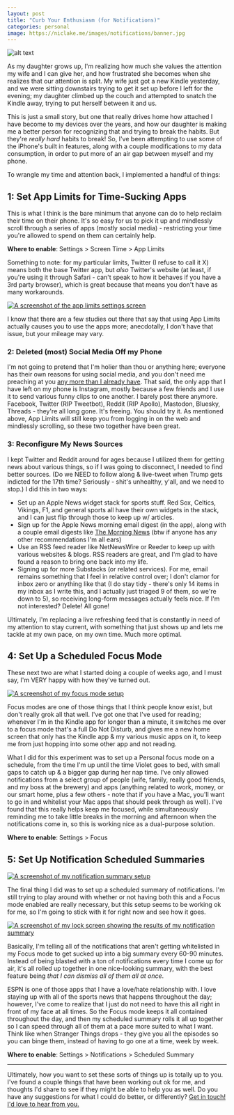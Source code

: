 ```yaml
---
layout: post
title: "Curb Your Enthusiasm (for Notifications)"
categories: personal
image: https://niclake.me/images/notifications/banner.jpg
---
```


![alt text][headerImg]
<!-- ALSO PUT THIS IN THE image: PART OF THE POST HEAD -->

As my daughter grows up, I'm realizing how much she values the attention my wife and I can give her, and how frustrated she becomes when she realizes that our attention is split. My wife just got a new Kindle yesterday, and we were sitting downstairs trying to get it set up before I left for the evening; my daughter climbed up the couch and attempted to snatch the Kindle away, trying to put herself between it and us.

This is just a small story, but one that really drives home how attached I have become to my devices over the years, and how our daughter is making me a better person for recognizing that and trying to break the habits. But they're *really hard* habits to break! So, I've been attempting to use some of the iPhone's built in features, along with a couple modifications to my data consumption, in order to put more of an air gap between myself and my phone.

<!-- more -->

To wrangle my time and attention back, I implemented a handful of things:

## 1: Set App Limits for Time-Sucking Apps

This is what I think is the bare minimum that anyone can do to help reclaim their time on their phone. It's so easy for us to pick it up and mindlessly scroll through a series of apps (mostly social media) - restricting your time you're allowed to spend on them can certainly help.

**Where to enable**: Settings > Screen Time > App Limits

Something to note: for my particular limits, Twitter (I refuse to call it X) means both the base Twitter app, but *also* Twitter's website (at least, if you're using it through Safari - can't speak to how it behaves if you have a 3rd party browser), which is great because that means you don't have as many workarounds.

<a href="{{ site.baseurl }}/images/notifications/applimits.jpg"><img class="photo photo-right" src="{{ site.baseurl }}/images/notifications/applimits.jpg" alt="A screenshot of the app limits settings screen" /></a>

I know that there are a few studies out there that say that using App Limits actually causes you to use the apps more; anecdotally, I don't have that issue, but your mileage may vary.

### 2: Deleted (most) Social Media Off my Phone

I'm not going to pretend that I'm holier than thou or anything here; everyone has their own reasons for using social media, and you don't need me preaching at you [any more than I already have](https://niclake.me/fuck-social-media/). That said, the only app that I have left on my phone is Instagram, mostly because a few friends and I use it to send various funny clips to one another. I barely post there anymore. Facebook, Twitter (RIP Tweetbot), Reddit (RIP Apollo), Mastodon, Bluesky, Threads - they're all long gone. It's freeing. You should try it. As mentioned above, App Limits will still keep you from logging in on the web and mindlessly scrolling, so these two together have been great.

### 3: Reconfigure My News Sources

I kept Twitter and Reddit around for ages because I utilized them for getting news about various things, so if I was going to disconnect, I needed to find better sources. (Do we NEED to follow along & live-tweet when Trump gets indicted for the 17th time? Seriously - shit's unhealthy, y'all, and we need to stop.) I did this in two ways:

- Set up an Apple News widget stack for sports stuff. Red Sox, Celtics, Vikings, F1, and general sports all have their own widgets in the stack, and I can just flip through those to keep up w/ articles.
- Sign up for the Apple News morning email digest (in the app), along with a couple email digests like [The Morning News](https://themorningnews.org) (btw if anyone has any other recommendations I'm all ears)
- Use an RSS feed reader like NetNewsWire or Reeder to keep up with various websites & blogs. RSS readers are great, and I'm glad to have found a reason to bring one back into my life.
- Signing up for more Substacks (or related services). For me, email remains something that I feel in relative control over; I don't clamor for inbox zero or anything like that (I do stay tidy - there's only 14 items in my inbox as I write this, and I actually just triaged 9 of them, so we're down to 5), so receiving long-form messages actually feels nice. If I'm not interested? Delete! All gone!

Ultimately, I'm replacing a live refreshing feed that is constantly in need of my attention to stay current, with something that just shows up and lets me tackle at my own pace, on my own time. Much more optimal.

## 4: Set Up a Scheduled Focus Mode

These next two are what I started doing a couple of weeks ago, and I must say, I'm VERY happy with how they've turned out.

<a href="{{ site.baseurl }}/images/notifications/focus.png"><img class="photo photo-left bigger" src="{{ site.baseurl }}/images/notifications/focus.png" alt="A screenshot of my focus mode setup" /></a>

Focus modes are one of those things that I think people know exist, but don't really grok all that well. I've got one that I've used for reading; whenever I'm in the Kindle app for longer than a minute, it switches me over to a focus mode that's a full Do Not Disturb, and gives me a new home screen that only has the Kindle app & my various music apps on it, to keep me from just hopping into some other app and not reading.

What I did for this experiment was to set up a Personal focus mode on a schedule, from the time I'm up until the time Violet goes to bed, with small gaps to catch up & a bigger gap during her nap time. I've only allowed notifications from a select group of people (wife, family, really good friends, and my boss at the brewery) and apps (anything related to work, money, or our smart home, plus a few others - note that if you have a Mac, you'll want to go in and whitelist your Mac apps that should peek through as well). I've found that this really helps keep me focused, while simultaneously reminding me to take little breaks in the morning and afternoon when the notifications come in, so this is working nice as a dual-purpose solution.

**Where to enable**: Settings > Focus

## 5: Set Up Notification Scheduled Summaries

<a href="{{ site.baseurl }}/images/notifications/summary.png"><img class="photo photo-right bigger" src="{{ site.baseurl }}/images/notifications/summary.png" alt="A screenshot of my notification summary setup" /></a>

The final thing I did was to set up a scheduled summary of notifications. I'm still trying to play around with whether or not having both this and a Focus mode enabled are really necessary, but this setup seems to be working ok for me, so I'm going to stick with it for right now and see how it goes.

<a href="{{ site.baseurl }}/images/notifications/summary_lock.png"><img class="photo photo-left bigger" src="{{ site.baseurl }}/images/notifications/summary_lock.png" alt="A screenshot of my lock screen showing the results of my notification summary" /></a>

Basically, I'm telling all of the notifications that aren't getting whitelisted in my Focus mode to get sucked up into a big summary every 60-90 minutes. Instead of being blasted with a ton of notifications every time I come up for air, it's all rolled up together in one nice-looking summary, with the best feature being *that I can dismiss all of them all at once*.

ESPN is one of those apps that I have a love/hate relationship with. I love staying up with all of the sports news that happens throughout the day; however, I've come to realize that I just do not need to have this all right in front of my face at all times. So the Focus mode keeps it all contained throughout the day, and then my scheduled summary rolls it all up together so I can speed through all of them at a pace more suited to what I want. Think like when Stranger Things drops - they give you all the episodes so you can binge them, instead of having to go one at a time, week by week.

**Where to enable**: Settings > Notifications > Scheduled Summary

---

Ultimately, how you want to set these sorts of things up is totally up to you. I've found a couple things that have been working out ok for me, and thoughts I'd share to see if they might be able to help you as well. Do you have any suggestions for what I could do better, or differently? <a href="{{ site.baseurl }}/hello">Get in touch! I'd love to hear from you.</a>

[headerImg]: https://niclake.me/images/notifications/banner.jpg "Notifications taking over everything"
